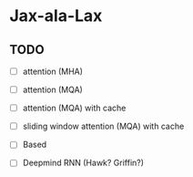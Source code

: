 # Jax-ala-Lax

## TODO

- [ ] attention (MHA)
- [ ] attention (MQA)
- [ ] attention (MQA) with cache
- [ ] sliding window attention (MQA) with cache
- [ ] Based
- [ ] Deepmind RNN (Hawk? Griffin?)

